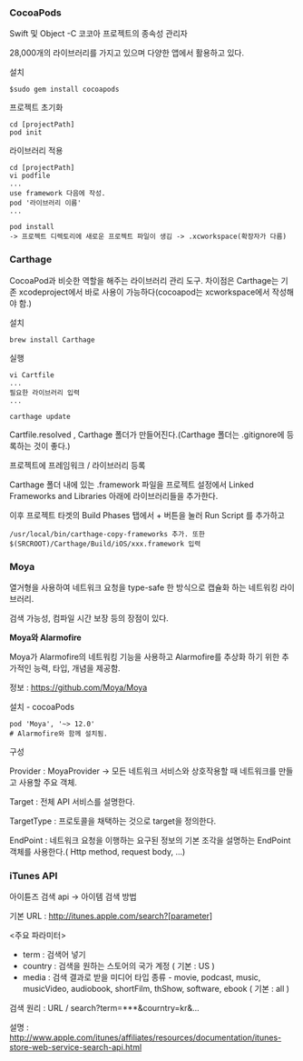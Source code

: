 ### CocoaPods

Swift 및 Object -C 코코아 프로젝트의 종속성 관리자

28,000개의 라이브러리를 가지고 있으며 다양한 앱에서 활용하고 있다.

설치

```
$sudo gem install cocoapods
```

프로젝트 초기화

```
cd [projectPath]
pod init
```

라이브러리 적용

```
cd [projectPath]
vi podfile
...
use framework 다음에 작성.
pod '라이브러리 이름'
...

pod install
-> 프로젝트 디렉토리에 새로운 프로젝트 파일이 생김 -> .xcworkspace(확장자가 다름)

```



### Carthage

CocoaPod과 비슷한 역할을 해주는 라이브러리 관리 도구. 차이점은 Carthage는 기존 xcodeproject에서 바로 사용이 가능하다(cocoapod는 xcworkspace에서 작성해야 함.)

설치 

```
brew install Carthage
```

실행

```
vi Cartfile
...
필요한 라이브러리 입력
...

carthage update
```

Cartfile.resolved , Carthage 폴더가 만들어진다.(Carthage 폴더는 .gitignore에 등록하는 것이 좋다.)

프로젝트에 프레임워크 / 라이브러리 등록

Carthage 폴더 내에 있는 .framework 파일을 프로젝트 설정에서 Linked Frameworks and Libraries 아래에 라이브러리들을 추가한다.

이후 프로젝트 타겟의 Build Phases 탭에서 + 버튼을 눌러 Run Script 를 추가하고 

```
/usr/local/bin/carthage-copy-frameworks 추가. 또한
$(SRCROOT)/Carthage/Build/iOS/xxx.framework 입력
```

### Moya

열거형을 사용하여 네트워크 요청을 type-safe 한 방식으로 캡슐화 하는 네트워킹 라이브러리.

검색 가능성, 컴파일 시간 보장 등의 장점이 있다.

**Moya와 Alarmofire**

Moya가 Alarmofire의 네트워킹 기능을 사용하고 Alarmofire를 추상화 하기 위한 추가적인 능력, 타입, 개념을 제공함.

정보 : https://github.com/Moya/Moya

설치 - cocoaPods

```
pod 'Moya', '~> 12.0'
# Alarmofire와 함께 설치됨.
```

구성

Provider : MoyaProvider -> 모든 네트워크 서비스와 상호작용할 때 네트워크를 만들고 사용할 주요 객체. 

Target : 전체 API 서비스를 설명한다. 

TargetType : 프로토콜을 채택하는 것으로 target을 정의한다.

EndPoint : 네트워크 요청을 이행하는 요구된 정보의 기본 조각을 설명하는 EndPoint 객체를 사용한다.( Http method, request body, ...)



### iTunes API

아이튠즈 검색 api -> 아이템 검색 방법

기본 URL : http://itunes.apple.com/search?[parameter]

<주요 파라미터>

- term : 검색어 넣기
- country : 검색을 원하는 스토어의 국가 계정 ( 기본 : US )
- media : 검색 결과로 받을 미디어 타입
  종류 - movie, podcast, music, musicVideo, audiobook, shortFilm, thShow, software, ebook ( 기본 : all )

검색 원리 : URL / search?term=***&courntry=kr&...

설명 : http://www.apple.com/itunes/affiliates/resources/documentation/itunes-store-web-service-search-api.html

